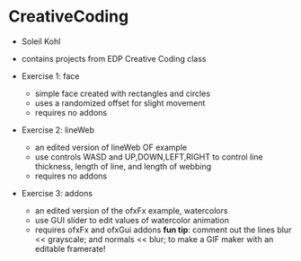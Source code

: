 # CreativeCoding
* Soleil Kohl
* contains projects from EDP Creative Coding class

* Exercise 1: face
    * simple face created with rectangles and circles
    * uses a randomized offset for slight movement
    * requires no addons

* Exercise 2: lineWeb
    * an edited version of lineWeb OF example
    * use controls WASD and UP,DOWN,LEFT,RIGHT to control line thickness, length of line, and length of webbing
    * requires no addons

* Exercise 3: addons
    * an edited version of the ofxFx example, watercolors
    * use GUI slider to edit values of watercolor animation
    * requires ofxFx and ofxGui addons
**fun tip**: comment out the lines blur << grayscale; and normals << blur; to make a GIF maker with an editable framerate!

